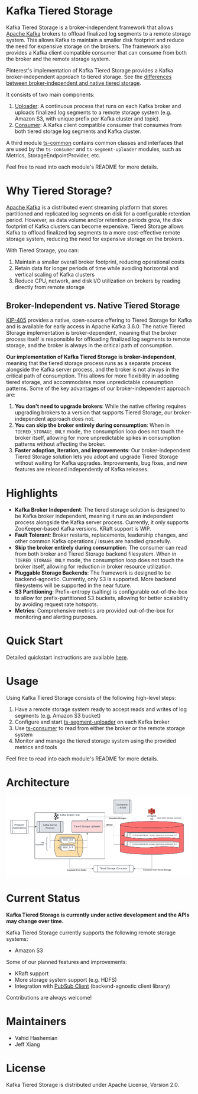 # Kafka Tiered Storage
Kafka Tiered Storage is a broker-independent framework that allows [Apache Kafka](https://kafka.apache.org/) brokers
to offload finalized log segments to a remote storage system. 
This allows Kafka to maintain a smaller disk footprint and reduce the need for expensive storage on the brokers. 
The framework also provides a Kafka client compatible consumer that can consume from both the broker and the remote storage system.

Pinterest's implementation of Kafka Tiered Storage provides a Kafka broker-independent approach to tiered storage.
See the [differences between broker-independent and native tiered storage](#broker-independent-vs-native-tiered-storage).

It consists of two main components:
1. [Uploader](ts-segment-uploader): A continuous process that runs on each Kafka broker and uploads finalized log segments to a remote storage system (e.g. Amazon S3, with unique prefix per Kafka cluster and topic).
2. [Consumer](ts-consumer): A Kafka client compatible consumer that consumes from both tiered storage log segments and Kafka cluster.

A third module [ts-common](ts-common) contains common classes and interfaces that are used by the `ts-consumer` and `ts-segment-uploader` modules, such as Metrics, StorageEndpointProvider, etc.

Feel free to read into each module's README for more details.

# Why Tiered Storage?
[Apache Kafka](https://kafka.apache.org/) is a distributed event streaming platform that stores partitioned and replicated log segments on disk for
a configurable retention period. However, as data volume and/or retention periods grow, the disk footprint of Kafka clusters can become expensive. 
Tiered Storage allows Kafka to offload finalized log segments to a more cost-effective remote storage system, reducing the need for expensive storage on the brokers.

With Tiered Storage, you can:
1. Maintain a smaller overall broker footprint, reducing operational costs
2. Retain data for longer periods of time while avoiding horizontal and vertical scaling of Kafka clusters
3. Reduce CPU, network, and disk I/O utilization on brokers by reading directly from remote storage

## Broker-Independent vs. Native Tiered Storage
[KIP-405](https://cwiki.apache.org/confluence/display/KAFKA/KIP-405%3A+Kafka+Tiered+Storage?uclick_id=11f222c6-967b-4935-98a9-cc88aafad7f5)
provides a native, open-source offering to Tiered Storage for Kafka and is available for early access in Apache Kafka 3.6.0.
The native Tiered Storage implementation is broker-dependent, meaning that the broker process itself is responsible 
for offloading finalized log segments to remote storage, and the broker is always in the critical path of consumption.

**Our implementation of Kafka Tiered Storage is broker-independent**, meaning that the tiered storage process runs as a separate process alongside the Kafka server process,
and the broker is not always in the critical path of consumption.
This allows for more flexibility in adopting tiered storage, and accommodates more unpredictable consumption patterns. 
Some of the key advantages of our broker-independent approach are:

1. **You don't need to upgrade brokers**: While the native offering requires upgrading brokers to a version that supports Tiered Storage, our broker-independent approach does not.
2. **You can skip the broker entirely during consumption**: When in `TIERED_STORAGE_ONLY` mode, the consumption loop does not touch the broker itself, allowing for more
unpredictable spikes in consumption patterns without affecting the broker.
3. **Faster adoption, iteration, and improvements**: Our broker-independent Tiered Storage solution lets you adopt and upgrade Tiered Storage without
waiting for Kafka upgrades. Improvements, bug fixes, and new features are released independently of Kafka releases.

# Highlights
- **Kafka Broker Independent**: The tiered storage solution is designed to be Kafka broker independent, meaning it runs as an independent process alongside the Kafka server process. Currently, it only supports ZooKeeper-based Kafka versions. KRaft support is WIP.
- **Fault Tolerant**: Broker restarts, replacements, leadership changes, and other common Kafka operations / issues are handled gracefully.
- **Skip the broker entirely during consumption**: The consumer can read from both broker and Tiered Storage backend filesystem. When in `TIERED_STORAGE_ONLY` mode, the consumption loop does not touch the broker itself, allowing for reduction in broker resource utilization.
- **Pluggable Storage Backends**: The framework is designed to be backend-agnostic. Currently, only S3 is supported. More backend filesystems will be supported in the near future.
- **S3 Partitioning**: Prefix-entropy (salting) is configurable out-of-the-box to allow for prefix-partitioned S3 buckets, allowing for better scalability by avoiding request rate hotspots.
- **Metrics**: Comprehensive metrics are provided out-of-the-box for monitoring and alerting purposes.

# Quick Start
Detailed quickstart instructions are available [here](docs/quickstart.md).

# Usage
Using Kafka Tiered Storage consists of the following high-level steps:
1. Have a remote storage system ready to accept reads and writes of log segments (e.g. Amazon S3 bucket)
2. Configure and start [ts-segment-uploader](ts-segment-uploader) on each Kafka broker
3. Use [ts-consumer](ts-consumer) to read from either the broker or the remote storage system
4. Monitor and manage the tiered storage system using the provided metrics and tools

Feel free to read into each module's README for more details.

# Architecture
![Architecture](docs/images/architecture.png)

# Current Status
**Kafka Tiered Storage is currently under active development and the APIs may change over time.**

Kafka Tiered Storage currently supports the following remote storage systems:
- Amazon S3

Some of our planned features and improvements:

- KRaft support
- More storage system support (e.g. HDFS)
- Integration with [PubSub Client](https://github.com/pinterest/psc) (backend-agnostic client library)

Contributions are always welcome!

# Maintainers
- Vahid Hashemian
- Jeff Xiang

# License
Kafka Tiered Storage is distributed under Apache License, Version 2.0.
